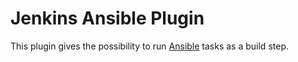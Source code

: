 Jenkins Ansible Plugin
======================

This plugin gives the possibility to run [Ansible](http://www.ansible.com/) tasks as a build step.
